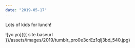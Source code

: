 ```yaml
---
date: "2019-05-17"
---
```


Lots of kids for lunch!

![yo yo]({{ site.baseurl }}/assets/images/2019/tumblr_pro0e3crEz1qlj3bd_540.jpg)
